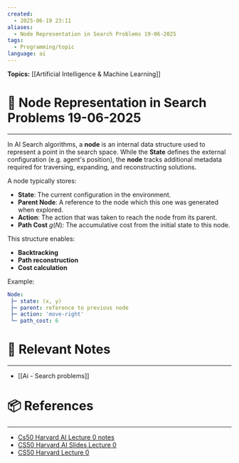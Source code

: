 ```yaml
---
created:
  - 2025-06-19 23:11
aliases:
  - Node Representation in Search Problems 19-06-2025
tags:
  - Programming/topic
language: ai
---
```


**Topics:** [[Artificial Intelligence & Machine Learning]]

# 📃 Node Representation in Search Problems 19-06-2025

---
In AI Search algorithms, a **node** is an internal data structure used to represent a point in the search space. While the **State** defines the external configuration (e.g. agent's position), the **node** tracks additional metadata required for traversing, expanding, and reconstructing solutions.

A node typically stores:
- **State**: The current configuration in the environment.
- **Parent Node**: A reference to the node which this one was generated when explored.
- **Action**: The action that was taken to reach the node from its parent.
- **Path Cost** $g(N)$: The accumulative cost from the initial state to this node.

This structure enables:
- **Backtracking**
- **Path reconstruction**
- **Cost calculation**

Example:
```yaml
Node:
 ├─ state: (x, y)
 ├─ parent: reference to previous node
 ├─ action: 'move-right'
 └─ path_cost: 6
```

# 🔗 Relevant Notes

---
- [[Ai - Search problems]]
# 📦 References

---
- [Cs50 Harvard AI Lecture 0 notes](https://cs50.harvard.edu/ai/2024/notes/0/)
- [CS50 Harvard AI Slides Lecture 0](https://cdn.cs50.net/ai/2020/spring/lectures/0/lecture0.pdf)
- [CS50 Harvard Lecture 0](https://learning.edx.org/course/course-v1:HarvardX+CS50AI+1T2020/block-v1:HarvardX+CS50AI+1T2020+type@sequential+block@a52582b244c849289b4745d601fa6d43/block-v1:HarvardX+CS50AI+1T2020+type@vertical+block@17b5cbf6a3c348d28c6c02ab84765bb3)